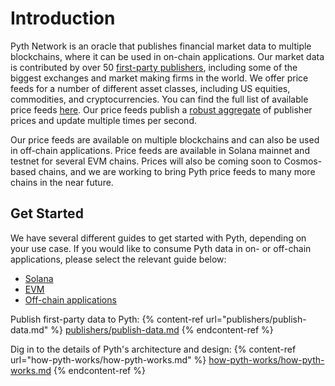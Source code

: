 # Introduction

Pyth Network is an oracle that publishes financial market data to multiple blockchains, where it can be used in on-chain applications.
Our market data is contributed by over 50 [first-party publishers](https://pyth.network/publishers/), including some of the biggest exchanges and market making firms in the world.
We offer price feeds for a number of different asset classes, including US equities, commodities, and cryptocurrencies.
You can find the full list of available price feeds [here](https://pyth.network/price-feeds/).
Our price feeds publish a [robust aggregate](how-pyth-works/price-aggregation.md) of publisher prices and update multiple times per second.

Our price feeds are available on multiple blockchains and can also be used in off-chain applications.
Price feeds are available in Solana mainnet and testnet for several EVM chains.
Prices will also be coming soon to Cosmos-based chains, and we are working to bring Pyth price feeds to many more chains in the near future.

## Get Started

We have several different guides to get started with Pyth, depending on your use case.
If you would like to consume Pyth data in on- or off-chain applications, please select the relevant guide below:

* [Solana](consumers/solana.md)
* [EVM](consumers/evm.md)
* [Off-chain applications](consumers/solana.md)

Publish first-party data to Pyth:
{% content-ref url="publishers/publish-data.md" %}
[publishers/publish-data.md](publishers/publish-data.md)
{% endcontent-ref %}

Dig in to the details of Pyth's architecture and design:
{% content-ref url="how-pyth-works/how-pyth-works.md" %}
[how-pyth-works/how-pyth-works.md](how-pyth-works/how-pyth-works.md)
{% endcontent-ref %}
